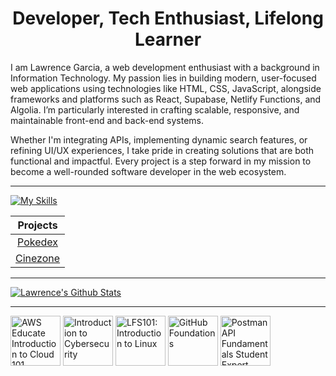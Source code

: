 <h1 align="center">
Developer, Tech Enthusiast, Lifelong Learner
</h1>

I am Lawrence Garcia, a web development enthusiast with a background in Information Technology. My passion lies in building modern, user-focused web applications using technologies like HTML, CSS, JavaScript, alongside frameworks and platforms such as React, Supabase, Netlify Functions, and Algolia. I’m particularly interested in crafting scalable, responsive, and maintainable front-end and back-end systems.

Whether I'm integrating APIs, implementing dynamic search features, or refining UI/UX experiences, I take pride in creating solutions that are both functional and impactful. Every project is a step forward in my mission to become a well-rounded software developer in the web ecosystem.

---

<!-- Github Skill Icons -->
[![My Skills](https://skillicons.dev/icons?i=html,css,js,git,github,c,cpp,php,py,docker,figma,netlify,npm,postman,tailwind&perline=8)](https://skillicons.dev)

|Projects                                             |
|:---------------------------------------------------:|
|[Pokedex](https://pokedex-it223-lawrence.netlify.app)|
|[Cinezone](https://cinezone-lawrence.netlify.app)    |

---

<!-- Github Readme Stats -->
[![Lawrence's Github Stats](https://github-readme-stats.vercel.app/api?username=lawrenceee04&icons=true&bg_color=45,4DFFD6,F1EF79&show_icons=true&hide_title=true&rank_icon=github&number_format=long)](https://github.com/anuraghazra/github-readme-stats)

---

<!--START_SECTION:badges-->
<a href="https://www.credly.com/badges/a4397e71-5bc3-428b-bb98-9233c1fc5cf8" title="AWS Educate Introduction to Cloud 101"><img src="https://images.credly.com/size/80x80/images/8d67bbf4-128b-4141-b5f1-1bc61bbfbaa6/image.png" alt="AWS Educate Introduction to Cloud 101" width="80" height="80"></a>
<a href="https://www.credly.com/badges/792097fe-135f-41b5-a7d6-4ba2b1d1b69e" title="Introduction to Cybersecurity"><img src="https://images.credly.com/size/80x80/images/af8c6b4e-fc31-47c4-8dcb-eb7a2065dc5b/I2CS__1_.png" alt="Introduction to Cybersecurity" width="80" height="80"></a>
<a href="https://www.credly.com/badges/675740d2-24d1-49ce-8636-93ac6d23b509" title="LFS101: Introduction to Linux"><img src="https://images.credly.com/size/80x80/images/97a95d07-04c3-4afb-952a-6bcf46ddb87e/blob" alt="LFS101: Introduction to Linux" width="80" height="80"></a>
<a href="https://www.credly.com/badges/386cce1d-5aa2-4dc0-a681-5f41fb99a0c3" title="GitHub Foundations"><img src="https://images.credly.com/size/80x80/images/024d0122-724d-4c5a-bd83-cfe3c4b7a073/image.png" alt="GitHub Foundations" width="80" height="80"></a>
<a href="https://www.credly.com/users/lawrenceee04/badges" title="Postman API Fundamentals Student Expert"><img src="https://images.credly.com/size/80x80/images/47053cdf-606b-4c51-af24-4617e8958238/assertion-Sg0Fzt15Tv6CZhRp48K-Aw_cached_image_20250709-26-hu3f16.png" alt="Postman API Fundamentals Student Expert" width="80" height="80"></a>
<!--END_SECTION:badges-->
